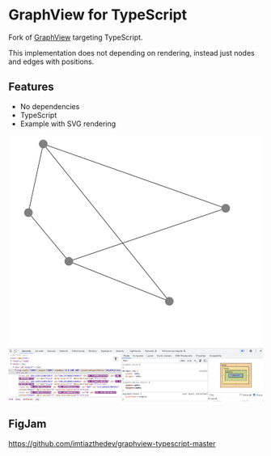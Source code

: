 # GraphView for TypeScript

Fork of [GraphView](https://github.com/imtiazthedev/graphview-typescript-master) targeting TypeScript.

This implementation does not depending on rendering, instead just nodes and edges with positions.

## Features

- No dependencies
- TypeScript
- Example with SVG rendering

![](screenshot.png)

## FigJam

https://github.com/imtiazthedev/graphview-typescript-master
